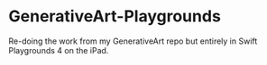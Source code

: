 # GenerativeArt-Playgrounds

Re-doing the work from my GenerativeArt repo but entirely in Swift Playgrounds 4 on the iPad.
